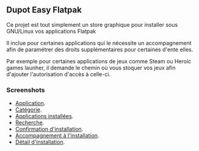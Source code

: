 ## Dupot Easy Flatpak

Ce projet est tout simplement un store graphique pour installer sous GNU/Linux vos applications Flatpak

Il inclue pour certaines applications qui le nécessite un accompagnement afin de paramétrer des droits supplémentaires pour certaines d'ente elles.

Par exemple pour certaines applications de jeux comme Steam ou Heroic games launher, il demande le chemin où vous stoquer vos jeux afin d'ajouter l'autorisation d'accès à celle-ci.

### Screenshots

- [Application](/images/screenshots/dupotEasyFlatpak/Screenshot_01.png "Application").
- [Catégorie](/images/screenshots/dupotEasyFlatpak/Screenshot_02.png "Application").
- [Applications installées](/images/screenshots/dupotEasyFlatpak/Screenshot_03.png "Application").
- [Recherche](/images/screenshots/dupotEasyFlatpak/Screenshot_04.png "Application").
- [Confirmation d'installation](/images/screenshots/dupotEasyFlatpak/Screenshot_05.png "Application").
- [Accompagnement à l'installation](/images/screenshots/dupotEasyFlatpak/Screenshot_06.png "Application").
- [Détail d'installation](/images/screenshots/dupotEasyFlatpak/Screenshot_07.png "Application").
